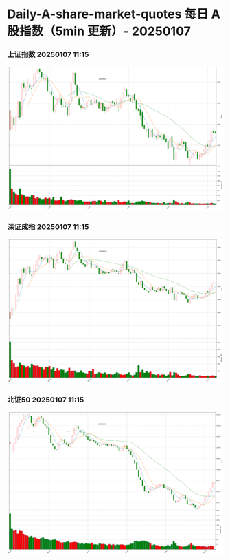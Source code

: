 
# Daily-A-share-market-quotes 每日 A 股指数（5min 更新）- 20250107

### 上证指数 20250107 11:15
![](./fig/2025/1/20250107-sh000001.png)

### 深证成指 20250107 11:15
![](./fig/2025/1/20250107-sz399001.png)

### 北证50 20250107 11:15
![](./fig/2025/1/20250107-bj899050.png)
